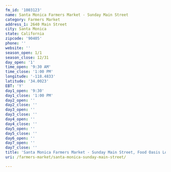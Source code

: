 ```yaml
---
fm_id: '1003123'
name: Santa Monica Farmers Market - Sunday Main Street
category: Farmers Market
address_1: 2640 Main Street
city: Santa Monica
state: California
zipcode: '90405'
phone: ''
website: ''
season_open: 1/1
season_close: 12/31
day_open: '1'
time_open: '9:30 AM'
time_close: '1:00 PM'
longitude: '-118.4833'
latitude: '34.0023'
EBT: 'Y'
day1_open: '9:30'
day1_close: '1:00 PM'
day2_open: ''
day2_close: ''
day3_open: ''
day3_close: ''
day4_open: ''
day4_close: ''
day5_open: ''
day5_close: ''
day6_open: ''
day7_open: ''
day7_close: ''
title: 'Santa Monica Farmers Market - Sunday Main Street, Food Oasis Los Angeles'
uri: /farmers-market/santa-monica-sunday-main-street/

---
```

